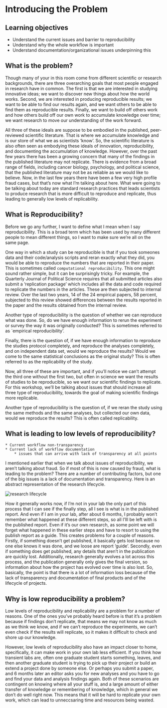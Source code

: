 # Introducing the Problem

## Learning objectives
* Understand the current issues and barrier to reproducibility
* Understand why the whole workflow is important
* Understand documentation/organizational issues underpinning this

## What is the problem?

Though many of your in this room come from different scientific or research backgrounds, there are three overarching goals that most people engaged in research have in common. The first is that we are interested in studying innovative ideas; we want to discover new things about how the world works. Second, we are interested in producing reproducible results; we want to be able to find our results again, and we want others to be able to find them as reproducible results. Finally, we want to build off others work and how others build off our own work to accumulate knowledge over time; we want research to move our understanding of the work forward. 

All three of these ideals are suppose to be embodied in the published, peer-reviewed scientific literature. That is where we accumulate knowledge and is our store of what we as scientists ‘know’. So, the scientific literature is also often seen as embodying these ideals of innovation, reproducibility, and documenting the accumulation of knowledge. However, over the past few years there has been a growing concern that many of the findings in the published literature may not replicate. There is evidence from a broad range of fields, including cancer biology, psychology, and political science, that the published literature may not be as reliable as we would like to believe. Now, in the last few years there have been a few very high profile fraud cases, but that’s now what I’m talking about here. What were going to be talking about today are standard research practices that leads scientists to produce research that is more difficult to reproduce and replicate, thus leading to generally low levels of replicability. 


## What is Reproducibility?

Before we go any further, I want to define what I mean when I say reproducibility. This is a broad term which has been used by many different people to mean different things, so I want to make sure we’re all on the same page. 

One way in which a study can be reproducible is that if you took someones data and their code/analysis scripts and reran exactly what they did, you would be able to reproduce the numbers that are reported in their paper. This is sometimes called `computational reproducibility`. This one might sound rather simple, but it can be surprisingly tricky. For example, the Quarterly Journal of Political Science requires that all submitted articles also submit a ‘replication package’ which includes all the data and code required to replicate the numbers in the articles. These are then subjected to internal review. Over the last two years, 14 of the 24 empirical papers, 58 percent, subjected to this review showed differences between the results reported in the paper and the results obtained from the internal review.

Another type of reproducibility is the question of whether we can reproduce what was done. So, do we have enough information to rerun the experiment or survey the way it was originally conducted? This is sometimes referred to as `empirical reproducibility’.

Finally, there is the question of, if we have enough information to reproduce the studies protocol completely, and reproduce the analyses completely,  and on independent data set, would we reproduce the results? Would we come to the same statistical conclusions as the original study? This is often referred to as the replicability of the study.

Now, all three of these are important, and if you’ll notice we can’t attempt the third one without the first two, but often in science we want the results of studies to be reproducible, so we want our scientific findings to replicate. For this workshop, we’ll be talking about issues that should increase all three type of reproducibility, towards the goal of making scientific findings more replicable.

Another type of reproducibility is the question of, if we reran the study using the same methods and the same analyses, but collected our own data, would we reproduce the results? This is often called replicability. 

## What is leading to low levels of reproducibility?

	* Current workflow non-transparency
	* Current lack of workflow documentation
		* issues that can arrive with lack of transparency at all points

I mentioned earlier that when we talk about issues of reproducibility, we aren’t talking about fraud. So if most of this is now caused by fraud, what is leading to the problem? There are a number of contributing factors, but one of the big issues is a lack of documentation and transparency. Here is an abstract representation of the research lifecycle. 

![research lifecycle](intro_figs/research_lifecycle.jpeg)

How it generally works now, if I’m not in your lab the only part of this process that I can see if the finally step, all I see is what is in the published report. And even if I am in your lab, after about 6 months, I probably won’t remember what happened at these different steps, so all I’lll be left with is the published report. Even if it’s our own research, as some point we will forget what happened in these earlier steps and have to resort to using the publish report as a guide. This creates problems for a couple of reasons. Firstly, if something doesn’t get published, it basically gets lost because no one else knows it was done, and we loose are report ‘guide’. Secondly, even if something does get published, any details that aren’t in the publication are quickly lost. Additionally, research generally evolves a lot across this process, and the publication generally only gives the final version, so information about how the project has evolved over time is also lost. So, basically, the point is that there is a lot of information loss because of the lack of transparency and documentation of final products and of the lifecycle of projects. 

## Why is low reproducibility a problem?

Low levels of reproducibility and replicability are a problem for a number of reasons. One of the ones you’ve probably heard before is that it’s a problem because if findings don’t replicate, that means we may not know as much as we think we know, and if we can’t reproduce the experiments, we can’t even check if the results will replicate, so it makes it difficult to check and shore up our knowledge. 

However, low levels of reproducibility also have an impact closer to home, specifically, it can make work in your own lab less efficient. If you think how transient labs are, often one graduate student starts something, leaves, and then another graduate student is trying to pick up their project or build an extend a project done by someone else. Or perhaps you submit a paper, and 6 months later an editor asks you for new analyses and you have to go and find your data and analysis findings again. Both of these scenarios are contingent on knowing where all your stuff is, and a large amount of either transfer of knowledge or remembering of knowledge, which in general we don’t do well right now. This means that it will be hard to replicate your own work, which can lead to unneccsaring time and resources being wasted. 




